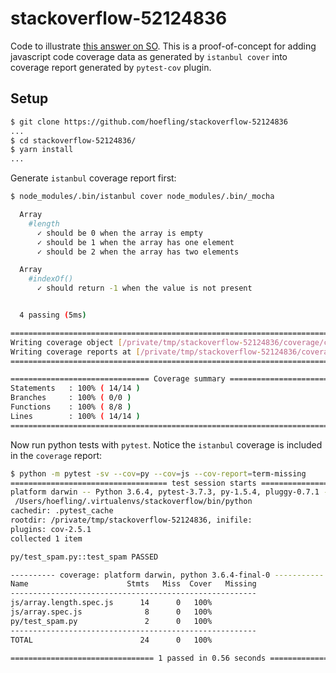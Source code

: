 # stackoverflow-52124836
Code to illustrate [this answer on SO](https://stackoverflow.com/a/52239754/2650249). This is a proof-of-concept for adding javascript code coverage data as generated by `istanbul cover` into coverage report generated by `pytest-cov` plugin.

## Setup

```sh
$ git clone https://github.com/hoefling/stackoverflow-52124836
...
$ cd stackoverflow-52124836/
$ yarn install
...
```
Generate `istanbul` coverage report first:

```sh
$ node_modules/.bin/istanbul cover node_modules/.bin/_mocha

  Array
    #length
      ✓ should be 0 when the array is empty
      ✓ should be 1 when the array has one element
      ✓ should be 2 when the array has two elements

  Array
    #indexOf()
      ✓ should return -1 when the value is not present


  4 passing (5ms)

=============================================================================
Writing coverage object [/private/tmp/stackoverflow-52124836/coverage/coverage.json]
Writing coverage reports at [/private/tmp/stackoverflow-52124836/coverage]
=============================================================================

=============================== Coverage summary ===============================
Statements   : 100% ( 14/14 )
Branches     : 100% ( 0/0 )
Functions    : 100% ( 8/8 )
Lines        : 100% ( 14/14 )
================================================================================
```

Now run python tests with `pytest`. Notice the `istanbul` coverage is included in the `coverage` report:

```sh
$ python -m pytest -sv --cov=py --cov=js --cov-report=term-missing
=================================== test session starts ===================================
platform darwin -- Python 3.6.4, pytest-3.7.3, py-1.5.4, pluggy-0.7.1 --
 /Users/hoefling/.virtualenvs/stackoverflow/bin/python
cachedir: .pytest_cache
rootdir: /private/tmp/stackoverflow-52124836, inifile:
plugins: cov-2.5.1
collected 1 item

py/test_spam.py::test_spam PASSED

---------- coverage: platform darwin, python 3.6.4-final-0 -----------
Name                      Stmts   Miss  Cover   Missing
-------------------------------------------------------
js/array.length.spec.js      14      0   100%
js/array.spec.js              8      0   100%
py/test_spam.py               2      0   100%
-------------------------------------------------------
TOTAL                        24      0   100%

================================ 1 passed in 0.56 seconds =================================
```
